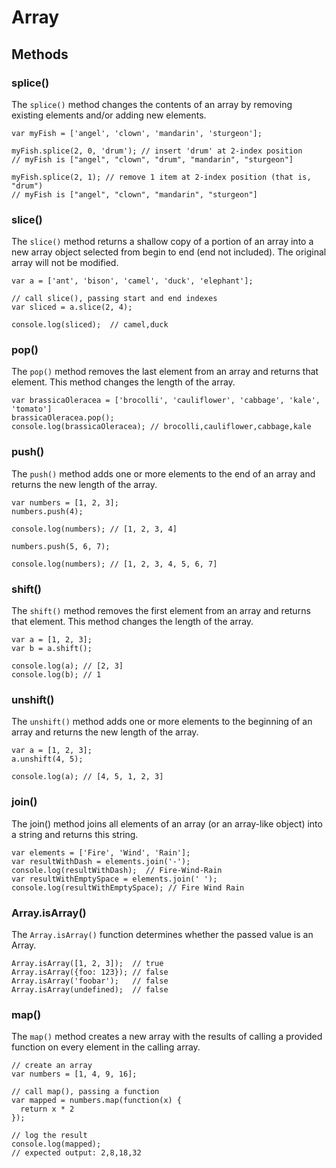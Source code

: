 # Array
## Methods
### splice()
The `splice()` method changes the contents of an array by removing existing elements and/or adding new elements.

```
var myFish = ['angel', 'clown', 'mandarin', 'sturgeon'];

myFish.splice(2, 0, 'drum'); // insert 'drum' at 2-index position
// myFish is ["angel", "clown", "drum", "mandarin", "sturgeon"]

myFish.splice(2, 1); // remove 1 item at 2-index position (that is, "drum")
// myFish is ["angel", "clown", "mandarin", "sturgeon"]
```


### slice()
The `slice()` method returns a shallow copy of a portion of an array into a new array object selected from begin to end (end not included). The original array will not be modified.

```
var a = ['ant', 'bison', 'camel', 'duck', 'elephant'];

// call slice(), passing start and end indexes
var sliced = a.slice(2, 4);

console.log(sliced);  // camel,duck
```


### pop()
The `pop()` method removes the last element from an array and returns that element. This method changes the length of the array.

```
var brassicaOleracea = ['brocolli', 'cauliflower', 'cabbage', 'kale', 'tomato']
brassicaOleracea.pop();
console.log(brassicaOleracea); // brocolli,cauliflower,cabbage,kale
```


### push()
The `push()` method adds one or more elements to the end of an array and returns the new length of the array.

```
var numbers = [1, 2, 3];
numbers.push(4);

console.log(numbers); // [1, 2, 3, 4]

numbers.push(5, 6, 7);

console.log(numbers); // [1, 2, 3, 4, 5, 6, 7]
```


### shift()
The `shift()` method removes the first element from an array and returns that element. This method changes the length of the array.

```
var a = [1, 2, 3];
var b = a.shift();

console.log(a); // [2, 3]
console.log(b); // 1
```

### unshift()
The `unshift()` method adds one or more elements to the beginning of an array and returns the new length of the array.

```
var a = [1, 2, 3];
a.unshift(4, 5);

console.log(a); // [4, 5, 1, 2, 3]
```

### join()
The join() method joins all elements of an array (or an array-like object) into a string and returns this string.

```
var elements = ['Fire', 'Wind', 'Rain'];
var resultWithDash = elements.join('-');
console.log(resultWithDash);  // Fire-Wind-Rain
var resultWithEmptySpace = elements.join(' ');
console.log(resultWithEmptySpace); // Fire Wind Rain
```


### Array.isArray()
The `Array.isArray()` function determines whether the passed value is an Array.

```
Array.isArray([1, 2, 3]);  // true
Array.isArray({foo: 123}); // false
Array.isArray('foobar');   // false
Array.isArray(undefined);  // false
```

### map()
The `map()` method creates a new array with the results of calling a provided function on every element in the calling array.

```
// create an array
var numbers = [1, 4, 9, 16];

// call map(), passing a function
var mapped = numbers.map(function(x) {
  return x * 2 
});

// log the result
console.log(mapped);
// expected output: 2,8,18,32
```






